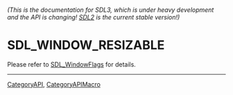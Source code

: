 ###### (This is the documentation for SDL3, which is under heavy development and the API is changing! [SDL2](https://wiki.libsdl.org/SDL2/) is the current stable version!)
# SDL_WINDOW_RESIZABLE

Please refer to [SDL_WindowFlags](SDL_WindowFlags) for details.

----
[CategoryAPI](CategoryAPI), [CategoryAPIMacro](CategoryAPIMacro)

